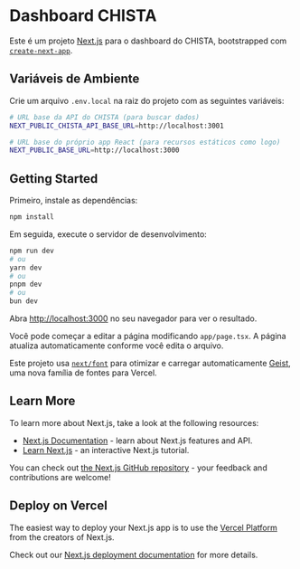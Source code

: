 # Dashboard CHISTA

Este é um projeto [Next.js](https://nextjs.org) para o dashboard do CHISTA, bootstrapped com [`create-next-app`](https://nextjs.org/docs/app/api-reference/cli/create-next-app).

## Variáveis de Ambiente

Crie um arquivo `.env.local` na raiz do projeto com as seguintes variáveis:

```bash
# URL base da API do CHISTA (para buscar dados)
NEXT_PUBLIC_CHISTA_API_BASE_URL=http://localhost:3001

# URL base do próprio app React (para recursos estáticos como logo)
NEXT_PUBLIC_BASE_URL=http://localhost:3000
```

## Getting Started

Primeiro, instale as dependências:

```bash
npm install
```

Em seguida, execute o servidor de desenvolvimento:

```bash
npm run dev
# ou
yarn dev
# ou
pnpm dev
# ou
bun dev
```

Abra [http://localhost:3000](http://localhost:3000) no seu navegador para ver o resultado.

Você pode começar a editar a página modificando `app/page.tsx`. A página atualiza automaticamente conforme você edita o arquivo.

Este projeto usa [`next/font`](https://nextjs.org/docs/app/building-your-application/optimizing/fonts) para otimizar e carregar automaticamente [Geist](https://vercel.com/font), uma nova família de fontes para Vercel.

## Learn More

To learn more about Next.js, take a look at the following resources:

- [Next.js Documentation](https://nextjs.org/docs) - learn about Next.js features and API.
- [Learn Next.js](https://nextjs.org/learn) - an interactive Next.js tutorial.

You can check out [the Next.js GitHub repository](https://github.com/vercel/next.js) - your feedback and contributions are welcome!

## Deploy on Vercel

The easiest way to deploy your Next.js app is to use the [Vercel Platform](https://vercel.com/new?utm_medium=default-template&filter=next.js&utm_source=create-next-app&utm_campaign=create-next-app-readme) from the creators of Next.js.

Check out our [Next.js deployment documentation](https://nextjs.org/docs/app/building-your-application/deploying) for more details.
